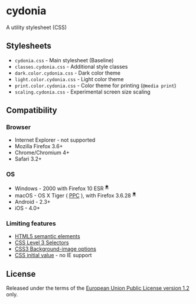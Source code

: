 # cydonia

A utility stylesheet (CSS)

## Stylesheets

- `cydonia.css` - Main stylesheet (Baseline)
- `classes.cydonia.css` - Additional style classes
- `dark.color.cydonia.css` - Dark color theme
- `light.color.cydonia.css` - Light color theme
- `print.color.cydonia.css` - Color theme for printing (`@media print`)
- `scaling.cydonia.css` - Experimental screen size scaling

## Compatibility

### Browser

- Internet Explorer - not supported
- Mozilla Firefox 3.6+
- Chrome/Chromium 4+
- Safari 3.2+

### OS

- Windows - 2000 with Firefox 10 ESR <sup>[&#10033;](https://en.wikipedia.org/wiki/Firefox#Platform_availability)</sup>
- macOS - OS X Tiger ( [PPC](https://en.wikipedia.org/wiki/PowerPC) ), with Firefox 3.6.28 <sup>[&#10033;](https://en.wikipedia.org/wiki/Firefox#Platform_availability)</sup>
- Android -  2.3+
- iOS - 4.0+

### Limiting features

- [HTML5 semantic elements](https://caniuse.com/#feat=html5semantic)
- [CSS Level 3 Selectors](https://caniuse.com/#feat=css-sel3)
- [CSS3 Background-image options](https://caniuse.com/#feat=background-img-opts)
- [CSS initial value](https://caniuse.com/#feat=css-initial-value) - no IE support

## License

Released under the terms of the
[European Union Public License version 1.2](https://joinup.ec.europa.eu/collection/eupl/eupl-text-11-12) only.
